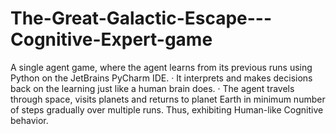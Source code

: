 # The-Great-Galactic-Escape---Cognitive-Expert-game
A single agent game, where the agent learns from its previous runs using Python on the JetBrains PyCharm IDE. · It interprets and makes decisions back on the learning just like a human brain does. · The agent travels through space, visits planets and returns to planet Earth in minimum number of steps gradually over multiple runs. Thus, exhibiting Human-like Cognitive behavior.
